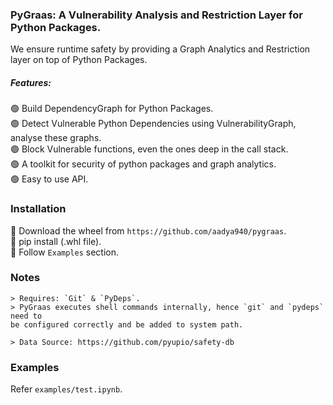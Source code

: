 ### PyGraas: A Vulnerability Analysis and Restriction Layer for Python Packages.

We ensure runtime safety by providing a Graph Analytics and
Restriction layer on top of Python Packages.

##### Features:
🟢  Build DependencyGraph for Python Packages. <br>
🟢 Detect Vulnerable Python Dependencies using VulnerabilityGraph, analyse
these graphs. <br>
🟢 Block Vulnerable functions, even the ones deep in the call stack. <br>
🟢 A toolkit for security of python packages and graph analytics. <br>
🟢 Easy to use API. <br>

### Installation
🔴 Download the wheel from `https://github.com/aadya940/pygraas`. <br>
🔴 pip install (.whl file). <br>
🔴 Follow `Examples` section. <br>

### Notes
```
> Requires: `Git` & `PyDeps`.
> PyGraas executes shell commands internally, hence `git` and `pydeps` need to 
be configured correctly and be added to system path. 

> Data Source: https://github.com/pyupio/safety-db
```

### Examples

Refer `examples/test.ipynb`.


